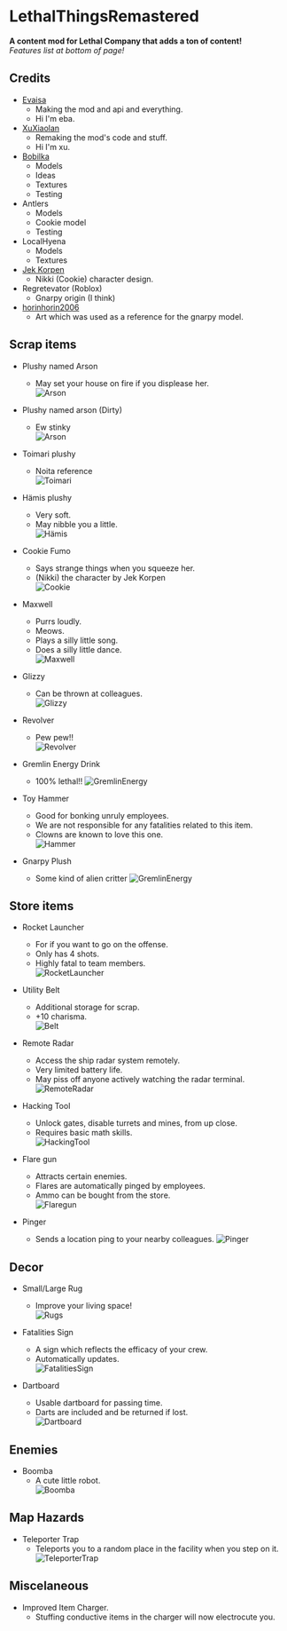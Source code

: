 # LethalThingsRemastered

**A content mod for Lethal Company that adds a ton of content!**  
*Features list at bottom of page!*  

## Credits

- [Evaisa](https://evaisa.dev/)
  - Making the mod and api and everything.
  - Hi I'm eba.  
- [XuXiaolan](https://www.youtube.com/shorts/HnXe4AFGEss)
  - Remaking the mod's code and stuff.
  - Hi I'm xu.
- [Bobilka](https://www.artstation.com/bobilka)
  - Models  
  - Ideas  
  - Textures  
  - Testing  
- Antlers  
  - Models  
  - Cookie model  
  - Testing  
- LocalHyena  
  - Models  
  - Textures  
- [Jek Korpen](https://twitter.com/Jek_Korpen)  
  - Nikki (Cookie) character design.
- Regretevator (Roblox)
  - Gnarpy origin (I think)
- [horinhorin2006](https://twitter.com/horinhorin2006)
  - Art which was used as a reference for the gnarpy model.

## Scrap items

- Plushy named Arson  
  - May set your house on fire if you displease her.  
![Arson](https://i.imgur.com/OnCGKcl.png)
  
- Plushy named arson (Dirty)  
  - Ew stinky  
![Arson](https://i.imgur.com/Buk3lQ2.png)
  
- Toimari plushy  
  - Noita reference  
![Toimari](https://i.imgur.com/STXtpHc.png)
  
- Hämis plushy  
  - Very soft.  
  - May nibble you a little.  
![Hämis](https://i.imgur.com/rM41HbK.png)
  
- Cookie Fumo
  - Says strange things when you squeeze her.  
  - (Nikki) the character by Jek Korpen  
![Cookie](https://i.imgur.com/aMiji2H.png)
  
- Maxwell
  - Purrs loudly.  
  - Meows.  
  - Plays a silly little song.  
  - Does a silly little dance.  
![Maxwell](https://i.imgur.com/nccQTQy.png)  

- Glizzy  
  - Can be thrown at colleagues.  
![Glizzy](https://i.imgur.com/OQUi2hq.png)  

- Revolver  
  - Pew pew!!  
![Revolver](https://i.imgur.com/V4YnhFe.png)  

- Gremlin Energy Drink
  - 100% lethal!!
![GremlinEnergy](https://i.imgur.com/A0lzXY0.png)  

- Toy Hammer
  - Good for bonking unruly employees.  
  - We are not responsible for any fatalities related to this item.  
  - Clowns are known to love this one.  
![Hammer](https://i.imgur.com/UDtb5GC.png)

- Gnarpy Plush  
  - Some kind of alien critter
![GremlinEnergy](https://i.imgur.com/t8Zd7uE.png)  
  
## Store items

- Rocket Launcher  
  - For if you want to go on the offense.  
  - Only has 4 shots.  
  - Highly fatal to team members.  
![RocketLauncher](https://i.imgur.com/lzDTH3E.png)
  
- Utility Belt  
  - Additional storage for scrap.  
  - +10 charisma.  
![Belt](https://i.imgur.com/Jlt0Hmi.png)  
  
- Remote Radar
  - Access the ship radar system remotely.  
  - Very limited battery life.
  - May piss off anyone actively watching the radar terminal.
![RemoteRadar](https://i.imgur.com/7cdQeNm.png)  
  
- Hacking Tool  
  - Unlock gates, disable turrets and mines, from up close.  
  - Requires basic math skills.  
![HackingTool](https://cdn.discordapp.com/attachments/511206402493251586/1180890040990171186/g-3dUIk1R.png)

- Flare gun  
  - Attracts certain enemies.
  - Flares are automatically pinged by employees.  
  - Ammo can be bought from the store.  
![Flaregun](https://i.imgur.com/8NTZyQ3.png)

- Pinger  
  - Sends a location ping to your nearby colleagues.
![Pinger](https://i.imgur.com/C6NxvEY.png)

## Decor

- Small/Large Rug
  - Improve your living space!  
![Rugs](https://i.imgur.com/JXXXeoW.png)

- Fatalities Sign
  - A sign which reflects the efficacy of your crew.  
  - Automatically updates.  
![FatalitiesSign](https://cdn.discordapp.com/attachments/511206402493251586/1180888999951355985/sSk78gIYS.png)  

- Dartboard  
  - Usable dartboard for passing time.  
  - Darts are included and be returned if lost.  
![Dartboard](https://i.imgur.com/Gs7iiu5.png)

## Enemies

- Boomba
  - A cute little robot.  
![Boomba](https://i.imgur.com/HbKHfJU.png)

## Map Hazards

- Teleporter Trap
  - Teleports you to a random place in the facility when you step on it.  
![TeleporterTrap](https://i.imgur.com/BWPRBwW.png)

## Miscelaneous

- Improved Item Charger.
  - Stuffing conductive items in the charger will now electrocute you.  
